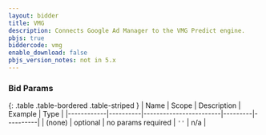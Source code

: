 ```yaml
---
layout: bidder
title: VMG
description: Connects Google Ad Manager to the VMG Predict engine.
pbjs: true
biddercode: vmg
enable_download: false
pbjs_version_notes: not in 5.x
---
```


### Bid Params

{: .table .table-bordered .table-striped }
| Name       | Scope    | Description            | Example | Type     |
|------------|----------|------------------------|---------|----------|
| (none)         | optional | no params required     | `''`    | n/a       |
